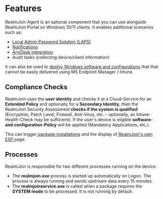 # Features

RealmJoin Agent is an optional component that you can use alongside RealmJoin Portal on Windows 10/11 clients. It enables additional scenarios such as:

* [Local Admin Password Solution (LAPS)](local-admin-password-solution-laps/)
* [Notifications](showing-notifications.md)&#x20;
* [AnyDesk integration](anydesk-integration/)
* Audit tasks (collecting device/client information)

It can also be used to [deploy Windows software and configurations](deploy-apps/) that that cannot be easily delivered using MS Endpoint Manager / Intune.

## Compliance Checks

RealmJoin uses the **user identity** and checks it at a Cloud-Service for an **Extended Policy** and optionally for a **Secondary Identity**, then the RealmJoin Security Assessment **checks if the system is qualified** (Encryption, Patch Level, Firewall, Anti-Virus, etc. - optionally, an Intune-Health-Check may be sufficient). If the user's device is eligible **software- and configuration-Policy** will be applied (Mandatory Applications, etc.).

This can trigger[ package installations](deploy-apps/#package-installation) and the display of[ RealmJoin's own ESP ](deploy-apps/realmjoin-esp.md)page.

## Processes

RealmJoin is responsible for two different processes running on the device:

* The **realmjoin.exe** process is started up automatically on Logon. The process is always running and sends upstream data every 15 minutes.
* The **realmjoinservice.exe** is called when a package requires the **SYSTEM mode** to be processed. It is not running by default.

